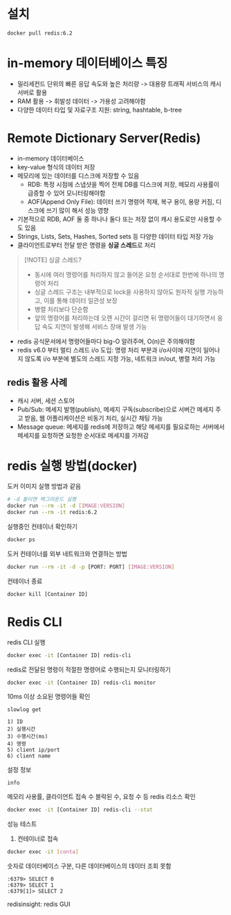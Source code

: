 # 설치
```bash
docker pull redis:6.2
```
# in-memory 데이터베이스 특징
- 밀리세컨드 단위의 빠른 응답 속도와 높은 처리량 -> 대용량 트래픽 서비스의 캐시 서버로 활용
- RAM 활용 -> 휘발성 데이터 -> 가용성 고려해야함
- 다양한 데이터 타입 및 자료구조 지원: string, hashtable, b-tree
# Remote Dictionary Server(Redis)
- in-memory 데이터베이스
- key-value 형식의 데이터 저장
- 메모리에 있는 데이터를 디스크에 저장할 수 있음
	- RDB: 특정 시점에 스냅샷을 찍어 전체 DB를 디스크에 저장, 메모리 사용률이 급증할 수 있어 모니터링해야함
	- AOF(Append Only File): 데이터 쓰기 명령어 적재, 복구 용이, 용량 커짐, 디스크에 쓰기 많이 해서 성능 영향
- 기본적으로 RDB, AOF 둘 중 하나나 둘다 또는 저장 없이 캐시 용도로만 사용할 수도 있음
- Strings, Lists, Sets, Hashes, Sorted sets 등 다양한 데이터 타입 저장 가능
- 클라이언트로부터 전달 받은 명령을 **싱글 스레드**로 처리

> [!NOTE] 싱글 스레드? 
> - 동시에 여러 명령어를 처리하지 않고 들어온 요청 순서대로 한번에 하나의 명령어 처리
> - 싱글 스레드 구조는 내부적으로 lock을 사용하지 않아도 원자적 실행 가능하고, 이를 통해 데이터 일관성 보장
> - 병렬 처리보다 단순함
> - 앞의 명령어를 처리하는데 오랜 시간이 걸리면 뒤 명령어들이 대기하면서 응답 속도 지연이 발생해 서비스 장애 발생 가능

- redis 공식문서에서 명령어들마다 big-O 알려주며, O(n)은 주의해야함
- redis v6.0 부터 멀티 스레드 i/o 도입: 명령 처리 부분과 i/o사이에 지연이 일어나지 않도록 i/o 부분에 별도의 스레드 지정 가능, 네트워크 in/out, 병렬 처리 가능
## redis 활용 사례
- 캐시 서버, 세션 스토어
- Pub/Sub: 메세지 발행(publish), 메세지 구독(subscribe)으로 서버간 메세지 주고 받음, 웹 어플리케이션은 비동기 처리, 실시간 채팅 가능
- Message queue: 메세지를 redis에 저장하고 해당 메세지를 필요로하는 서버에서 메세지를 요청하면 요청한 순서대로 메세지를 가져감 
# redis 실행 방법(docker)
도커 이미지 실행 방법과 같음
```bash
# -d 붙이면 백그라운드 실행
docker run --rm -it -d [IMAGE:VERSION]
docker run --rm -it redis:6.2
```

실행중인 컨테이너 확인하기
```bash
docker ps
```

도커 컨테이너를 외부 네트워크와 연결하는 방법
```bash
docker run --rm -it -d -p [PORT: PORT] [IMAGE:VERSION]
```

컨테이너 종료
```bash
docker kill [Container ID]
```
# Redis CLI
redis CLI 실행
```bash
docker exec -it [Container ID] redis-cli
```

redis로 전달된 명령이 적절한 명령어로 수행되는지 모니터링하기
```bash
docker exec -it [Container ID] redis-cli monitor
```

10ms 이상 소요된 명령어들 확인
```cli
slowlog get

1) ID
2) 실행시간
3) 수행시간(ms)
4) 명령
5) client ip/port
6) client name
```

설정 정보
```cli
info
```

메모리 사용률, 클라이언트 접속 수 블락된 수, 요청 수 등 redis 리소스 확인
```bash
docker exec -it [Container ID] redis-cli --stat
```

성능 테스트
1. 컨테이너로 접속
```bash
docker exec -it [conta]
```

숫자로 데이터베이스 구분, 다른 데이터베이스의 데이터 조회 못함
```cli
:6379> SELECT 0
:6379> SELECT 1
:6379[1]> SELECT 2
```

redisinsight: redis GUI 